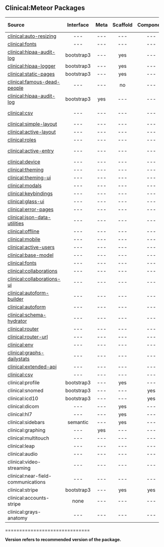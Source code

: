 ## Clinical:Meteor Packages

| Source   | Interface | Meta | Scaffold | Component | Stable Version  |
|:------------ | :-----------: |  :-------: | :--------: | :--------: | ------------- |
[clinical:auto-resizing](https://github.com/clinical-meteor/clinical-auto-resizing)  | --- | --- | --- | --- |  ---  |
[clinical:fonts](https://github.com/clinical-meteor/fonts)  | --- | --- | --- | --- |  ---  |
[clinical:hipaa-audit-log](https://github.com/clinical-meteor/clinical-hipaa-audit-log) |  bootstrap3 | --- | yes | --- |  --- |
[clinical:hipaa-logger](https://github.com/clinical-meteor/clinical-hipaa-logger) |  bootstrap3 | --- | yes | --- |  --- |
[clinical:static-pages](https://github.com/clinical-meteor/clinical-static-pages)  | bootstrap3 | --- | yes | --- |  ---
| [clinical:famous-dead-people](https://github.com/awatson1978/accounts-famous-dead-people)    | --- | --- | no | --- |  ---  |
| [clinical:hipaa-audit-log](https://github.com/awatson1978/clinical-hipaa-audit-log) |  bootstrap3 | yes | --- |  --- | --- | 
[clinical:csv](https://github.com/clinical-meteor/csv)| --- | --- | --- | --- |[![testing](https://travis-ci.org/evaisse/meteor-csv.svg?branch=master)](https://travis-ci.org/evaisse/meteor-csv)  |
[clinical:simple-layout](https://github.com/clinical-meteor/simple-layout)| --- | --- | --- | --- | ---  |
[clinical:active-layout](https://github.com/clinical-meteor/active-layout)| --- | --- | --- | --- | ---  |
[clinical:roles](https://github.com/clinical-meteor/roles)| --- | --- | --- | --- | ---  |
[clinical:active-entry](https://github.com/clinical-meteor/active-entry)| --- | --- | --- | --- | [![Circle CI](https://circleci.com/gh/clinical-meteor/clinical-active-entry/tree/master.svg?style=svg)](https://circleci.com/gh/clinical-meteor/clinical-active-entry/tree/master)  |
[clinical:device](https://github.com/clinical-meteor/device)| --- | --- | --- | --- | ---  |
[clinical:theming](https://github.com/clinical-meteor/theming)| --- | --- | --- | --- | ---  |
[clinical:theming-ui](https://github.com/clinical-meteor/theming-ui)| --- | --- | --- | --- | ---  |
[clinical:modals](https://github.com/clinical-meteor/modals)| --- | --- | --- | --- | ---  |
[clinical:keybindings](https://github.com/clinical-meteor/keybindings)| --- | --- | --- | --- | ---  |
[clinical:glass-ui](https://github.com/clinical-meteor/glass-ui)| --- | --- | --- | --- | ---  |
[clinical:error-pages](https://github.com/clinical-meteor/error-pages)| --- | --- | --- | --- | ---  |
[clinical:json-data-utilities](https://github.com/clinical-meteor/json-data-utilities)| --- | --- | --- | --- | ---  |
[clinical:offline](https://github.com/clinical-meteor/offline)| --- | --- | --- | --- | ---  |
[clinical:mobile](https://github.com/clinical-meteor/mobile)| --- | --- | --- | --- | ---  |
[clinical:active-users](https://github.com/clinical-meteor/active-users)| --- | --- | --- | --- | ---  |
[clinical:base-model](https://github.com/clinical-meteor/base-model)| --- | --- | --- | --- | ---  |
[clinical:fonts](https://github.com/clinical-meteor/fonts)| --- | --- | --- | --- | ---  |
[clinical:collaborations](https://github.com/clinical-meteor/collaborations)| --- | --- | --- | --- | ---  |
[clinical:collaborations-ui](https://github.com/clinical-meteor/collaborations-ui)| --- | --- | --- | --- | ---  |
[clinical:autoform-builder](https://github.com/clinical-meteor/autoform-builder)| --- | --- | --- | --- | ---  |
[clinical:autoform](https://github.com/clinical-meteor/autoform)| --- | --- | --- | --- | ---  |
[clinical:schema-hydrator](https://github.com/clinical-meteor/schema-hydrator)| --- | --- | --- | --- | ---  |
[clinical:router](https://github.com/clinical-meteor/router)| --- | --- | --- | --- | ---  |
[clinical:router-url](https://github.com/clinical-meteor/router-url)| --- | --- | --- | --- | ---  |
[clinical:env](https://github.com/clinical-meteor/env)| --- | --- | --- | --- | ---  |
[clinical:graphs-dailystats](https://github.com/clinical-meteor/graphs-dailystats)| --- | --- | --- | --- | ---  |
[clinical:extended-api](https://github.com/clinical-meteor/extended-api)| --- | --- | --- | --- | ---  |
[clinical:csv](https://github.com/clinical-meteor/csv)| --- | --- | --- | --- | ---  |
| clinical:profile  | bootstrap3 | --- | yes | --- | ---  |
| clinical:snomed    | bootstrap3 | --- | --- | yes | ---  |
| clinical:icd10 | bootstrap3 | --- | --- | yes | ---  |
| clinical:dicom  | --- | --- | yes | --- | ---  |
| clinical:hl7 | --- | --- | yes | --- | ---  |
| clinical:sidebars   | semantic | --- | yes | --- | ---  |
| clinical:graphing   | --- | yes | --- | --- | ---  |
| clinical:multitouch   | --- | --- | --- | --- | ---  |
| clinical:leap | --- | --- | --- | --- | ---  |
| clinical:audio  | --- | --- | --- | --- | ---  |
| clinical:video-streaming  | --- | --- | --- | --- | ---  |
| clinical:near-field-communications | --- | --- | --- | --- | ---  |
| clinical:stripe  | bootstrap3 | --- | yes | yes | ---  |
| clinical:accounts-stripe  | none | --- | --- | --- | ---  |
| clinical:grays-anatomy  | --- | --- | --- | --- | ---  


==============================

**Version refers to recommended version of the package.** 

